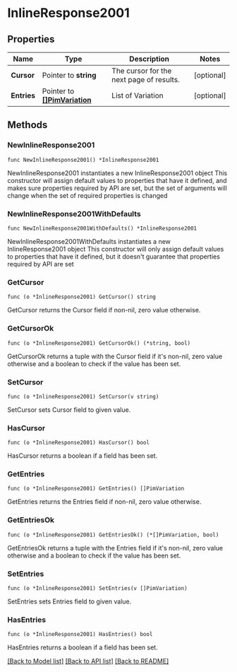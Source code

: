 # InlineResponse2001

## Properties

Name | Type | Description | Notes
------------ | ------------- | ------------- | -------------
**Cursor** | Pointer to **string** | The cursor for the next page of results. | [optional] 
**Entries** | Pointer to [**[]PimVariation**](PimVariation.md) | List of Variation | [optional] 

## Methods

### NewInlineResponse2001

`func NewInlineResponse2001() *InlineResponse2001`

NewInlineResponse2001 instantiates a new InlineResponse2001 object
This constructor will assign default values to properties that have it defined,
and makes sure properties required by API are set, but the set of arguments
will change when the set of required properties is changed

### NewInlineResponse2001WithDefaults

`func NewInlineResponse2001WithDefaults() *InlineResponse2001`

NewInlineResponse2001WithDefaults instantiates a new InlineResponse2001 object
This constructor will only assign default values to properties that have it defined,
but it doesn't guarantee that properties required by API are set

### GetCursor

`func (o *InlineResponse2001) GetCursor() string`

GetCursor returns the Cursor field if non-nil, zero value otherwise.

### GetCursorOk

`func (o *InlineResponse2001) GetCursorOk() (*string, bool)`

GetCursorOk returns a tuple with the Cursor field if it's non-nil, zero value otherwise
and a boolean to check if the value has been set.

### SetCursor

`func (o *InlineResponse2001) SetCursor(v string)`

SetCursor sets Cursor field to given value.

### HasCursor

`func (o *InlineResponse2001) HasCursor() bool`

HasCursor returns a boolean if a field has been set.

### GetEntries

`func (o *InlineResponse2001) GetEntries() []PimVariation`

GetEntries returns the Entries field if non-nil, zero value otherwise.

### GetEntriesOk

`func (o *InlineResponse2001) GetEntriesOk() (*[]PimVariation, bool)`

GetEntriesOk returns a tuple with the Entries field if it's non-nil, zero value otherwise
and a boolean to check if the value has been set.

### SetEntries

`func (o *InlineResponse2001) SetEntries(v []PimVariation)`

SetEntries sets Entries field to given value.

### HasEntries

`func (o *InlineResponse2001) HasEntries() bool`

HasEntries returns a boolean if a field has been set.


[[Back to Model list]](../README.md#documentation-for-models) [[Back to API list]](../README.md#documentation-for-api-endpoints) [[Back to README]](../README.md)


